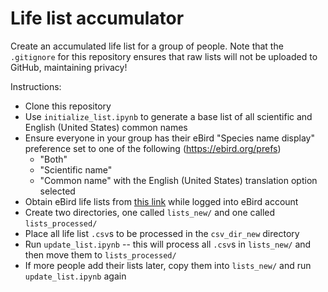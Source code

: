 # Life list accumulator

Create an accumulated life list for a group of people. Note that the `.gitignore` for this repository ensures that raw lists will not be uploaded to GitHub, maintaining privacy!

Instructions:
* Clone this repository
* Use `initialize_list.ipynb` to generate a base list of all scientific and English (United States) common names
* Ensure everyone in your group has their eBird "Species name display" preference set to one of the following (https://ebird.org/prefs)
    * "Both"
    * "Scientific name"
    * "Common name" with the English (United States) translation option selected
* Obtain eBird life lists from [this link](https://ebird.org/MyEBird?cmd=list&rtype=custom&r=world&time=life&fmt=csv) while logged into eBird account
* Create two directories, one called `lists_new/` and one called `lists_processed/`
* Place all life list `.csv`s to be processed in the `csv_dir_new` directory
* Run `update_list.ipynb` -- this will process all `.csv`s in `lists_new/` and then move them to `lists_processed/`
* If more people add their lists later, copy them into `lists_new/` and run `update_list.ipynb` again

